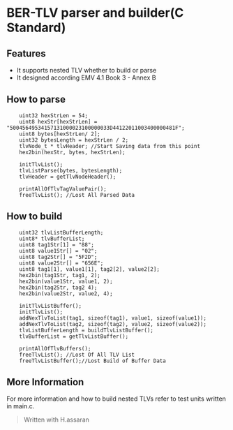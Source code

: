 BER-TLV parser and builder(C Standard)
==========================

Features
------------
 - It supports nested TLV whether to build or parse
 - It designed according EMV 4.1 Book 3 - Annex B

How to parse
------------
```
	uint32 hexStrLen = 54;
	uint8 hexStr[hexStrLen] = "50045649534157131000023100000033D44122011003400000481F";
	uint8 bytes[hexStrLen/ 2];
	uint32 bytesLength = hexStrLen / 2;
	tlvNode_t * tlvHeader; //Start Saving data from this point
	hex2bin(hexStr, bytes, hexStrLen);

	initTlvList();
	tlvListParse(bytes, bytesLength);
	tlvHeader = getTlvNodeHeader();

	printAllOfTlvTagValuePair();
	freeTlvList(); //Lost All Parsed Data
```
How to build
------------
```
	uint32 tlvListBufferLength;
	uint8* tlvBufferList;
	uint8 tag1Str[1] = "88";
	uint8 value1Str[] = "02";
	uint8 tag2Str[] = "5F2D";
	uint8 value2Str[] = "656E";	
	uint8 tag1[1], value1[1], tag2[2], value2[2];
	hex2bin(tag1Str, tag1, 2);
	hex2bin(value1Str, value1, 2);
	hex2bin(tag2Str, tag2 4);
	hex2bin(value2Str, value2, 4);
	
	initTlvListBuffer();
	initTlvList();
	addNexTlvToList(tag1, sizeof(tag1), value1, sizeof(value1));
	addNexTlvToList(tag2, sizeof(tag2), value2, sizeof(value2));
	tlvListBufferLength = buildTlvListBuffer();
	tlvBufferList = getTlvListBuffer();

	printAllOfTlvBuffers();	
	freeTlvList(); //Lost Of All TLV List
	freeTlvListBuffer();//Lost Build of Buffer Data
```
	
More Information
------------
For more information and how to build nested TLVs refer to test units written in main.c.


> Written with H.assaran